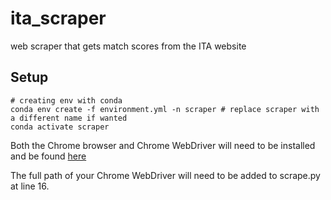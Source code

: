 # ita_scraper
web scraper that gets match scores from the ITA website

## Setup

```
# creating env with conda
conda env create -f environment.yml -n scraper # replace scraper with a different name if wanted
conda activate scraper
```

Both the Chrome browser and Chrome WebDriver will need to be installed and be found
[here](https://googlechromelabs.github.io/chrome-for-testing/)

The full path of your Chrome WebDriver will need to be added to scrape.py at line 16.